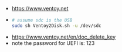 - https://www.ventoy.net
- ```bash
  # assume sdc is the USB
  sudo sh Ventoy2Disk.sh -u /dev/sdc
  ```
- https://www.ventoy.net/en/doc_delete_key
- note the password for UEFI is: 123